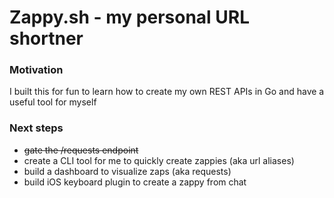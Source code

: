 # Zappy.sh - my personal URL shortner

### Motivation
I built this for fun to learn how to create my own REST APIs in Go and have a useful tool for myself

### Next steps
- ~~gate the /requests endpoint~~
- create a CLI tool for me to quickly create zappies (aka url aliases)
- build a dashboard to visualize zaps (aka requests)
- build iOS keyboard plugin to create a zappy from chat
